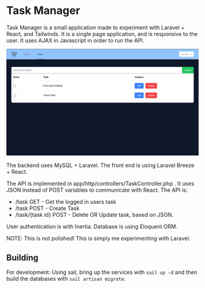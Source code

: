 # Task Manager
Task Manager is a small application made to experiment with Laravel + React, and Tailwinds. It is a single page application, and is responsive to the user. It uses AJAX in Javascript in order to run the API.

![Screenshot of Task Manager Running](Screenshot.png)

The backend uses MySQL + Laravel. The front end is using Laravel Breeze + React.

The API is implemented in app/http/controllers/TaskController.php . It uses JSON instead of POST variables to communicate with React. The API is:

* /task GET - Get the logged in users task
* /task POST - Create Task
* /task/{task id} POST - Delete OR Update task, based on JSON.

User authentication is with Inertia. Database is using Eloquent ORM.

NOTE: This is not polished! This is simply me experimenting with Laravel.

## Building

For development: 
Using sail, bring up the services with `sail up -d` and then build the databases with `sail artisan migrate`.